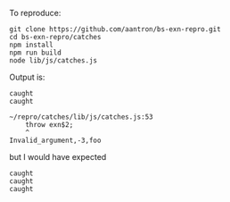 To reproduce:

```
git clone https://github.com/aantron/bs-exn-repro.git
cd bs-exn-repro/catches
npm install
npm run build
node lib/js/catches.js
```

Output is:

```
caught
caught

~/repro/catches/lib/js/catches.js:53
    throw exn$2;
    ^
Invalid_argument,-3,foo
```

but I would have expected

```
caught
caught
caught
```
